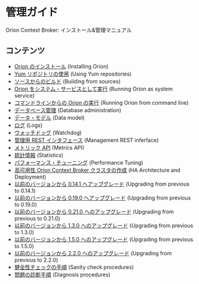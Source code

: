 
# 管理ガイド

Orion Context Broker: インストール&管理マニュアル

## コンテンツ

* [Orion のインストール](install.md) (Installing Orion)
* [Yum リポジトリの使用](yum.md) (Using Yum repositories)
* [ソースからのビルド](build_source.md) (Building from sources)
* [Orion をシステム・サービスとして実行](running.md) (Running Orion as system service)
* [コマンドラインからの Orion の実行](cli.md) (Running Orion from command line)
* [データベース管理](database_admin.md) (Database administration)
* [データ・モデル](database_model.md) (Data model)
* [ログ](logs.md) (Logs)
* [ウォッチドッグ](watchdog.md) (Watchdog)
* [管理用 REST インタフェース](management_api.md) (Management REST inferface)
* [メトリック API](metrics_api.md) (Metrics API)
* [統計情報](statistics.md) (Statistics)
* [パフォーマンス・チューニング](perf_tuning.md) (Performance Tuning)
* [高可用性 Orion Context Broker クラスタの作成](extra/ha.md) (HA Architecture and Deployment)
* [以前のバージョンから 0.14.1 へアップグレード](upgrading_crossing_0-14-1.md) (Upgrading from previous to 0.14.1)
* [以前のバージョンから 0.19.0 へアップグレード](upgrading_crossing_0-19-0.md) (Upgrading from previous to 0.19.0)
* [以前のバージョンから 0.21.0 へのアップグレード](upgrading_crossing_0-21-0.md) (Upgrading from previous to 0.21.0)
* [以前のバージョンから 1.3.0 へのアップグレード](upgrading_crossing_1-3-0.md) (Upgrading from previous to 1.3.0)
* [以前のバージョンから 1.5.0 へのアップグレード](upgrading_crossing_1-5-0.md) (Upgrading from previous to 1.5.0)
* [以前のバージョンから 2.2.0 へのアップグレード](upgrading_crossing_2-2-0.md) (Upgrading from previous to 2.2.0)
* [健全性チェックの手順](sanity_check.md) (Sanity check procedures)
* [問題の診断手順](diagnosis.md) (Diagnosis procedures)
